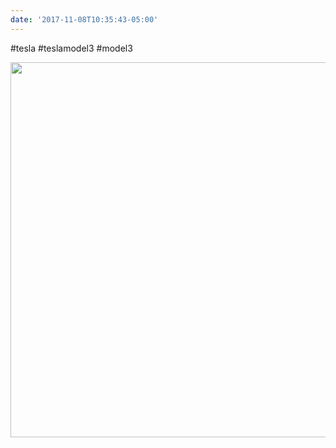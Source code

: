 ```yaml
---
date: '2017-11-08T10:35:43-05:00'
---
```

#tesla #teslamodel3 #model3

<img src="uploads/2017/c13c0ab1ac.jpg" width="600" height="600" />
